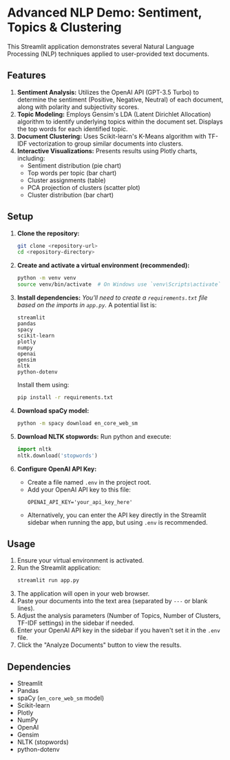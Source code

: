 # Advanced NLP Demo: Sentiment, Topics & Clustering

This Streamlit application demonstrates several Natural Language Processing (NLP) techniques applied to user-provided text documents.

## Features

1.  **Sentiment Analysis:** Utilizes the OpenAI API (GPT-3.5 Turbo) to determine the sentiment (Positive, Negative, Neutral) of each document, along with polarity and subjectivity scores.
2.  **Topic Modeling:** Employs Gensim's LDA (Latent Dirichlet Allocation) algorithm to identify underlying topics within the document set. Displays the top words for each identified topic.
3.  **Document Clustering:** Uses Scikit-learn's K-Means algorithm with TF-IDF vectorization to group similar documents into clusters.
4.  **Interactive Visualizations:** Presents results using Plotly charts, including:
    *   Sentiment distribution (pie chart)
    *   Top words per topic (bar chart)
    *   Cluster assignments (table)
    *   PCA projection of clusters (scatter plot)
    *   Cluster distribution (bar chart)

## Setup

1.  **Clone the repository:**
    ```bash
    git clone <repository-url>
    cd <repository-directory>
    ```

2.  **Create and activate a virtual environment (recommended):**
    ```bash
    python -m venv venv
    source venv/bin/activate  # On Windows use `venv\Scripts\activate`
    ```

3.  **Install dependencies:**
    *You'll need to create a `requirements.txt` file based on the imports in `app.py`.* A potential list is:
    ```
    streamlit
    pandas
    spacy
    scikit-learn
    plotly
    numpy
    openai
    gensim
    nltk
    python-dotenv
    ```
    Install them using:
    ```bash
    pip install -r requirements.txt
    ```

4.  **Download spaCy model:**
    ```bash
    python -m spacy download en_core_web_sm
    ```

5.  **Download NLTK stopwords:**
    Run python and execute:
    ```python
    import nltk
    nltk.download('stopwords')
    ```

6.  **Configure OpenAI API Key:**
    *   Create a file named `.env` in the project root.
    *   Add your OpenAI API key to this file:
        ```
        OPENAI_API_KEY='your_api_key_here'
        ```
    *   Alternatively, you can enter the API key directly in the Streamlit sidebar when running the app, but using `.env` is recommended.

## Usage

1.  Ensure your virtual environment is activated.
2.  Run the Streamlit application:
    ```bash
    streamlit run app.py
    ```
3.  The application will open in your web browser.
4.  Paste your documents into the text area (separated by `---` or blank lines).
5.  Adjust the analysis parameters (Number of Topics, Number of Clusters, TF-IDF settings) in the sidebar if needed.
6.  Enter your OpenAI API key in the sidebar if you haven't set it in the `.env` file.
7.  Click the "Analyze Documents" button to view the results.

## Dependencies

*   Streamlit
*   Pandas
*   spaCy (`en_core_web_sm` model)
*   Scikit-learn
*   Plotly
*   NumPy
*   OpenAI
*   Gensim
*   NLTK (stopwords)
*   python-dotenv 